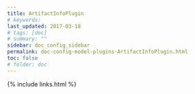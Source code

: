 ```yaml
---
title: ArtifactInfoPlugin 
# keywords:
last_updated: 2017-03-18
# tags: [doc]
# summary: ""
sidebar: doc_config_sidebar
permalink: doc-config-model-plugins-ArtifactInfoPlugin.html
toc: false
# folder: doc
---
```


{% include links.html %}
